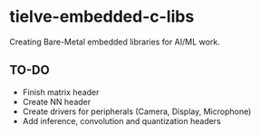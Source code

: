 # tielve-embedded-c-libs
Creating Bare-Metal embedded libraries for AI/ML work.

## TO-DO
- Finish matrix header
- Create NN header
- Create drivers for peripherals (Camera, Display, Microphone)
- Add inference, convolution and quantization headers
